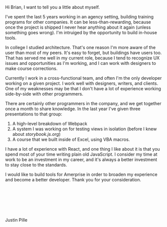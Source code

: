 Hi Brian, I want to tell you a little about myself.

I've spent the last 5 years working in an agency setting, building training programs for other companies. It can be less-than-rewarding, because once the project is shipped I never hear anything about it again (unless something goes wrong). I'm intruiged by the opportunity to build in-house tools.

In college I studied architecture. That's one reason I'm more aware of the user than most of my peers. It's easy to forget, but buildings have users too. That has served me well in my current role, because I tend to recognize UX issues and opportunities as I'm working, and I can work with designers to make course corrections.

Currently I work in a cross-functional team, and often I'm the only developer working on a given project. I work well with designers, writers, and clients. One of my weaknesses may be that I don't have a lot of experience working side-by-side with other programmers.

There are certainly other programmers in the company, and we get together once a month to share knowledge. In the last year I've given three presentations to that group: 

1. A high-level breakdown of Webpack
2. A system I was working on for testing views in isolation (before I knew about *storybook.js.org*)
3. A course that we built inside of Excel, using VBA macros.

I have a lot of experience with React, and one thing I like about it is that you spend most of your time writing plain old JavaScript. I consider my time at work to be an investment in my career, and it's always a better investment to stay close to the standards.

I would like to build tools for Amerprise in order to broaden my experience and become a better developer. Thank you for your consideration.

<br>
<br>
<br>
<br>
<br>

Justin Pille
